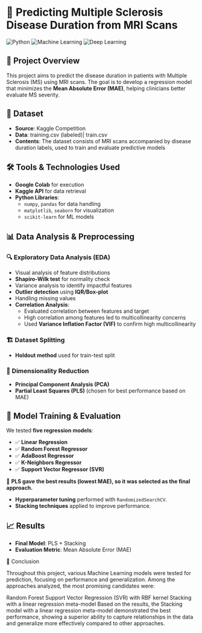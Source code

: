 # 🧠 Predicting Multiple Sclerosis Disease Duration from MRI Scans

![Python](https://img.shields.io/badge/Python-3.8%2B-blue) ![Machine Learning](https://img.shields.io/badge/Machine%20Learning-Scikit--Learn-orange) ![Deep Learning](https://img.shields.io/badge/Deep%20Learning-PyTorch-red)

## 📌 Project Overview
This project aims to predict the disease duration in patients with Multiple Sclerosis (MS) using MRI scans. The goal is to develop a regression model that minimizes the **Mean Absolute Error (MAE)**, helping clinicians better evaluate MS severity.

## 📂 Dataset
- **Source**: Kaggle Competition
- **Data**: training.csv (labeled)| train.csv
- **Contents**: The dataset consists of MRI scans accompanied by disease duration labels, used to train and evaluate predictive models

## 🛠 Tools & Technologies Used
- **Google Colab** for execution
- **Kaggle API** for data retrieval
- **Python Libraries**:
  - `numpy`, `pandas` for data handling
  - `matplotlib`, `seaborn` for visualization
  - `scikit-learn` for ML models

## 📊 Data Analysis & Preprocessing
### 🔍 Exploratory Data Analysis (EDA)
- Visual analysis of feature distributions
- **Shapiro-Wilk test** for normality check
- Variance analysis to identify impactful features
- **Outlier detection** using **IQR/Box-plot**
- Handling missing values
- **Correlation Analysis**:
  - Evaluated correlation between features and target
  - High correlation among features led to multicollinearity concerns
  - Used **Variance Inflation Factor (VIF)** to confirm high multicollinearity

### 🏗 Dataset Splitting
- **Holdout method** used for train-test split

### 🔽 Dimensionality Reduction
- **Principal Component Analysis (PCA)**
- **Partial Least Squares (PLS)** (chosen for best performance based on MAE)

## 🤖 Model Training & Evaluation
We tested **five regression models**:
- ✅ **Linear Regression**
- ✅ **Random Forest Regressor**
- ✅ **AdaBoost Regressor**
- ✅ **K-Neighbors Regressor**
- ✅ **Support Vector Regressor (SVR)**

🔹 **PLS gave the best results (lowest MAE), so it was selected as the final approach.**

- **Hyperparameter tuning** performed with `RandomizedSearchCV`.
- **Stacking techniques** applied to improve performance.

## 📈 Results
- **Final Model**: PLS + Stacking
- **Evaluation Metric**: Mean Absolute Error (MAE)

📌 Conclusion

Throughout this project, various Machine Learning models were tested for prediction, 
focusing on performance and generalization. Among the approaches analyzed, the most promising candidates were:

Random Forest
Support Vector Regression (SVR) with RBF kernel
Stacking with a linear regression meta-model
Based on the results, the Stacking model with a linear regression meta-model demonstrated the best performance, showing a superior ability to capture relationships in the data and generalize more effectively compared to other approaches.

